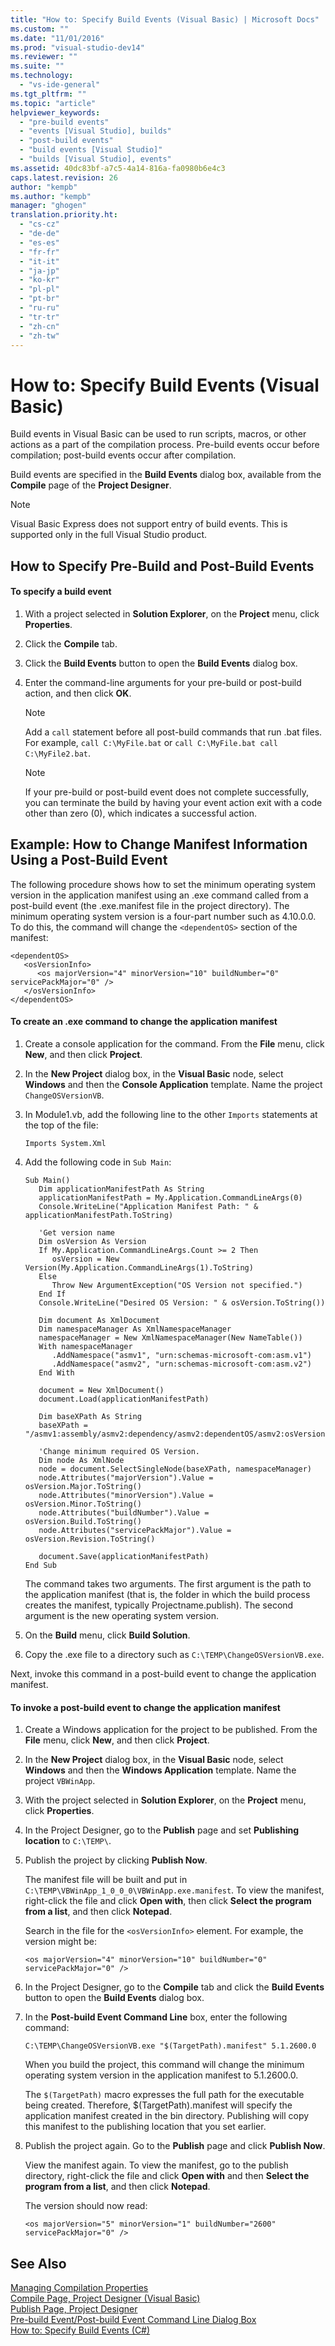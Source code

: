 ```yaml
---
title: "How to: Specify Build Events (Visual Basic) | Microsoft Docs"
ms.custom: ""
ms.date: "11/01/2016"
ms.prod: "visual-studio-dev14"
ms.reviewer: ""
ms.suite: ""
ms.technology: 
  - "vs-ide-general"
ms.tgt_pltfrm: ""
ms.topic: "article"
helpviewer_keywords: 
  - "pre-build events"
  - "events [Visual Studio], builds"
  - "post-build events"
  - "build events [Visual Studio]"
  - "builds [Visual Studio], events"
ms.assetid: 40dc83bf-a7c5-4a14-816a-fa0980b6e4c3
caps.latest.revision: 26
author: "kempb"
ms.author: "kempb"
manager: "ghogen"
translation.priority.ht: 
  - "cs-cz"
  - "de-de"
  - "es-es"
  - "fr-fr"
  - "it-it"
  - "ja-jp"
  - "ko-kr"
  - "pl-pl"
  - "pt-br"
  - "ru-ru"
  - "tr-tr"
  - "zh-cn"
  - "zh-tw"
---
```

# How to: Specify Build Events (Visual Basic)
Build events in Visual Basic can be used to run scripts, macros, or other actions as a part of the compilation process. Pre-build events occur before compilation; post-build events occur after compilation.  
  
 Build events are specified in the **Build Events** dialog box, available from the **Compile** page of the **Project Designer**.  
  
> [!NOTE]
>  Visual Basic Express does not support entry of build events. This is supported only in the full Visual Studio product.  
  
## How to Specify Pre-Build and Post-Build Events  
  
#### To specify a build event  
  
1.  With a project selected in **Solution Explorer**, on the **Project** menu, click **Properties**.  
  
2.  Click the **Compile** tab.  
  
3.  Click the **Build Events** button to open the **Build Events** dialog box.  
  
4.  Enter the command-line arguments for your pre-build or post-build action, and then click **OK**.  
  
    > [!NOTE]
    >  Add a `call` statement before all post-build commands that run .bat files. For example, `call C:\MyFile.bat` or `call C:\MyFile.bat call C:\MyFile2.bat`.  
  
    > [!NOTE]
    >  If your pre-build or post-build event does not complete successfully, you can terminate the build by having your event action exit with a code other than zero (0), which indicates a successful action.  
  
## Example: How to Change Manifest Information Using a Post-Build Event  
 The following procedure shows how to set the minimum operating system version in the application manifest using an .exe command called from a post-build event (the .exe.manifest file in the project directory). The minimum operating system version is a four-part number such as 4.10.0.0. To do this, the command will change the `<dependentOS>` section of the manifest:  
  
```  
<dependentOS>  
   <osVersionInfo>  
      <os majorVersion="4" minorVersion="10" buildNumber="0" servicePackMajor="0" />  
   </osVersionInfo>  
</dependentOS>  
```  
  
#### To create an .exe command to change the application manifest  
  
1.  Create a console application for the command. From the **File** menu, click **New**, and then click **Project**.  
  
2.  In the **New Project** dialog box, in the **Visual Basic** node, select **Windows** and then the **Console Application** template. Name the project `ChangeOSVersionVB`.  
  
3.  In Module1.vb, add the following line to the other `Imports` statements at the top of the file:  
  
    ```  
    Imports System.Xml  
    ```  
  
4.  Add the following code in `Sub Main`:  
  
    ```  
    Sub Main()  
       Dim applicationManifestPath As String  
       applicationManifestPath = My.Application.CommandLineArgs(0)  
       Console.WriteLine("Application Manifest Path: " & applicationManifestPath.ToString)  
  
       'Get version name  
       Dim osVersion As Version  
       If My.Application.CommandLineArgs.Count >= 2 Then  
          osVersion = New Version(My.Application.CommandLineArgs(1).ToString)  
       Else  
          Throw New ArgumentException("OS Version not specified.")  
       End If  
       Console.WriteLine("Desired OS Version: " & osVersion.ToString())  
  
       Dim document As XmlDocument  
       Dim namespaceManager As XmlNamespaceManager  
       namespaceManager = New XmlNamespaceManager(New NameTable())  
       With namespaceManager  
          .AddNamespace("asmv1", "urn:schemas-microsoft-com:asm.v1")  
          .AddNamespace("asmv2", "urn:schemas-microsoft-com:asm.v2")  
       End With  
  
       document = New XmlDocument()  
       document.Load(applicationManifestPath)  
  
       Dim baseXPath As String  
       baseXPath = "/asmv1:assembly/asmv2:dependency/asmv2:dependentOS/asmv2:osVersionInfo/asmv2:os"  
  
       'Change minimum required OS Version.  
       Dim node As XmlNode  
       node = document.SelectSingleNode(baseXPath, namespaceManager)  
       node.Attributes("majorVersion").Value = osVersion.Major.ToString()  
       node.Attributes("minorVersion").Value = osVersion.Minor.ToString()  
       node.Attributes("buildNumber").Value = osVersion.Build.ToString()  
       node.Attributes("servicePackMajor").Value = osVersion.Revision.ToString()  
  
       document.Save(applicationManifestPath)  
    End Sub  
    ```  
  
     The command takes two arguments. The first argument is the path to the application manifest (that is, the folder in which the build process creates the manifest, typically Projectname.publish). The second argument is the new operating system version.  
  
5.  On the **Build** menu, click **Build Solution**.  
  
6.  Copy the .exe file to a directory such as `C:\TEMP\ChangeOSVersionVB.exe`.  
  
 Next, invoke this command in a post-build event to change the application manifest.  
  
#### To invoke a post-build event to change the application manifest  
  
1.  Create a Windows application for the project to be published. From the **File** menu, click **New**, and then click **Project**.  
  
2.  In the **New Project** dialog box, in the **Visual Basic** node, select **Windows** and then the **Windows Application** template. Name the project `VBWinApp`.  
  
3.  With the project selected in **Solution Explorer**, on the **Project** menu, click **Properties**.  
  
4.  In the Project Designer, go to the **Publish** page and set **Publishing location** to `C:\TEMP\`.  
  
5.  Publish the project by clicking **Publish Now**.  
  
     The manifest file will be built and put in `C:\TEMP\VBWinApp_1_0_0_0\VBWinApp.exe.manifest`. To view the manifest, right-click the file and click **Open with**, then click **Select the program from a list**, and then click **Notepad**.  
  
     Search in the file for the `<osVersionInfo>` element. For example, the version might be:  
  
    ```  
    <os majorVersion="4" minorVersion="10" buildNumber="0" servicePackMajor="0" />  
    ```  
  
6.  In the Project Designer, go to the **Compile** tab and click the **Build Events** button to open the **Build Events** dialog box.  
  
7.  In the **Post-build Event Command Line** box, enter the following command:  
  
     `C:\TEMP\ChangeOSVersionVB.exe "$(TargetPath).manifest" 5.1.2600.0`  
  
     When you build the project, this command will change the minimum operating system version in the application manifest to 5.1.2600.0.  
  
     The `$(TargetPath)` macro expresses the full path for the executable being created. Therefore, $(TargetPath).manifest will specify the application manifest created in the bin directory. Publishing will copy this manifest to the publishing location that you set earlier.  
  
8.  Publish the project again. Go to the **Publish** page and click **Publish Now**.  
  
     View the manifest again. To view the manifest, go to the publish directory, right-click the file and click **Open with** and then **Select the program from a list**, and then click **Notepad**.  
  
     The version should now read:  
  
    ```  
    <os majorVersion="5" minorVersion="1" buildNumber="2600" servicePackMajor="0" />  
    ```  
  
## See Also  
 [Managing Compilation Properties](http://msdn.microsoft.com/en-us/94308881-f10f-4caf-a729-f1028e596a2c)   
 [Compile Page, Project Designer (Visual Basic)](../ide/reference/compile-page-project-designer-visual-basic.md)   
 [Publish Page, Project Designer](../ide/reference/publish-page-project-designer.md)   
 [Pre-build Event/Post-build Event Command Line Dialog Box](../ide/reference/pre-build-event-post-build-event-command-line-dialog-box.md)   
 [How to: Specify Build Events (C#)](../ide/how-to-specify-build-events-csharp.md)